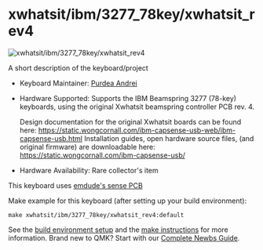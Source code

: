 # xwhatsit/ibm/3277_78key/xwhatsit_rev4

![xwhatsit/ibm/3277_78key/xwhatsit_rev4](https://i.imgur.com/GNJhCxeh.jpg)

A short description of the keyboard/project

* Keyboard Maintainer: [Purdea Andrei](https://github.com/purdeaandrei)
* Hardware Supported: Supports the IBM Beamspring 3277 (78-key) keyboards, using the original Xwhatsit beamspring controller PCB rev. 4.

  Design documentation for the original Xwhatsit boards can be found here: https://static.wongcornall.com/ibm-capsense-usb-web/ibm-capsense-usb.html
  Installation guides, open hardware source files, (and original firmware) are downloadable here: https://static.wongcornall.com/ibm-capsense-usb/

* Hardware Availability: Rare collector's item

This keyboard uses [emdude's sense PCB](https://github.com/emdude/XWhatsit-CommonSense-Compatible-IBM-3277-PCB)

Make example for this keyboard (after setting up your build environment):

    make xwhatsit/ibm/3277_78key/xwhatsit_rev4:default

See the [build environment setup](https://docs.qmk.fm/#/getting_started_build_tools) and the [make instructions](https://docs.qmk.fm/#/getting_started_make_guide) for more information. Brand new to QMK? Start with our [Complete Newbs Guide](https://docs.qmk.fm/#/newbs).

